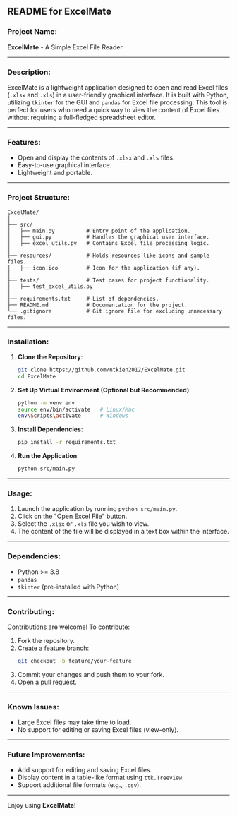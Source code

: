 ## README for **ExcelMate**

### **Project Name:**  
**ExcelMate** - A Simple Excel File Reader

---

### **Description:**  
ExcelMate is a lightweight application designed to open and read Excel files (`.xlsx` and `.xls`) in a user-friendly graphical interface. It is built with Python, utilizing `tkinter` for the GUI and `pandas` for Excel file processing. This tool is perfect for users who need a quick way to view the content of Excel files without requiring a full-fledged spreadsheet editor.

---

### **Features:**  
- Open and display the contents of `.xlsx` and `.xls` files.  
- Easy-to-use graphical interface.  
- Lightweight and portable.  

---

### **Project Structure:**  

```
ExcelMate/
│
├── src/
│   ├── main.py          # Entry point of the application.
│   ├── gui.py           # Handles the graphical user interface.
│   ├── excel_utils.py   # Contains Excel file processing logic.
│
├── resources/           # Holds resources like icons and sample files.
│   ├── icon.ico         # Icon for the application (if any).
│
├── tests/               # Test cases for project functionality.
│   ├── test_excel_utils.py
│
├── requirements.txt     # List of dependencies.
├── README.md            # Documentation for the project.
└── .gitignore           # Git ignore file for excluding unnecessary files.
```

---

### **Installation:**  

1. **Clone the Repository**:  
   ```bash
   git clone https://github.com/ntkien2012/ExcelMate.git
   cd ExcelMate
   ```

2. **Set Up Virtual Environment (Optional but Recommended)**:  
   ```bash
   python -m venv env
   source env/bin/activate   # Linux/Mac
   env\Scripts\activate      # Windows
   ```

3. **Install Dependencies**:  
   ```bash
   pip install -r requirements.txt
   ```

4. **Run the Application**:  
   ```bash
   python src/main.py
   ```

---

### **Usage:**  

1. Launch the application by running `python src/main.py`.
2. Click on the "Open Excel File" button.
3. Select the `.xlsx` or `.xls` file you wish to view.
4. The content of the file will be displayed in a text box within the interface.

---

### **Dependencies:**  
- Python >= 3.8  
- `pandas`  
- `tkinter` (pre-installed with Python)  

---

### **Contributing:**  
Contributions are welcome! To contribute:  
1. Fork the repository.  
2. Create a feature branch:  
   ```bash
   git checkout -b feature/your-feature
   ```
3. Commit your changes and push them to your fork.  
4. Open a pull request.

---

### **Known Issues:**  
- Large Excel files may take time to load.
- No support for editing or saving Excel files (view-only).

---

### **Future Improvements:**  
- Add support for editing and saving Excel files.  
- Display content in a table-like format using `ttk.Treeview`.  
- Support additional file formats (e.g., `.csv`).  

---

Enjoy using **ExcelMate**!